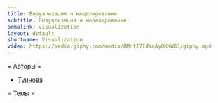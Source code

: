 ```yaml
---
title: Визуализация и моделирование
subtitle: Визуализация и моделирование
prmalink: visualization
layout: default
shortname: Visualization
video: https://media.giphy.com/media/BMnfI7IdYaAyOKKWBJ/giphy.mp4
---
```


= Авторы =

+ [Туинова](Tuinova)

= Темы =
